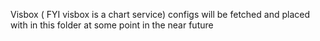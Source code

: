 Visbox ( FYI visbox is a chart service) configs will be fetched and placed with in this folder at some point in the near future

